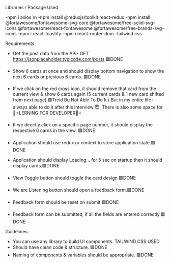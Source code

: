 Libraries / Package Used

-npm i axios \n
-npm install @reduxjs/toolkit react-redux
-npm install @fortawesome/fontawesome-svg-core @fortawesome/free-solid-svg-icons @fortawesome/react-fontawesome @fortawesome/free-brands-svg-icons
-npm i react-toastify
-npm i react-router-dom
-tailwind css

Requirements:

- Get the post data from the API-
  GET https://jsonplaceholder.typicode.com/posts 🟩DONE

- Show 6 cards at once and should display bottom navigation to show the next 6 cards or previous 6 cards. 🟩DONE

- If we click on the red cross icon, it should remove that card from the current view & show 6 cards again (5 current cards & 1 new card shifted from next page).🟥Treid Bu Not Able To Do It ( But in my entire life i always able to do it after this interview 😇, There is also some space for 💫⭐LERNING FOR DEVELOPER💫⭐

- If we directly click on a specific page number, it should display the respective 6 cards in the view. 🟩DONE

- Application should use redux or context to store application state.🟩DONE

- Application should display Loading... for 5 sec on startup then it should display cards.🟩DONE

- View Toggle button should toggle the card design.🟩DONE

- We are Listening button should open a feedback form.🟩DONE
- Feedback form should be reset on submit.🟩DONE
- Feedback form can be submitted, if all the fields are entered correctly.🟩DONE

Guidelines:

- You can use any library to build UI components. TAILWIND CSS USED
- Should have clean code & structure. 🟩DONE
- Naming of components & variables should be appropriate. 🟩DONE
